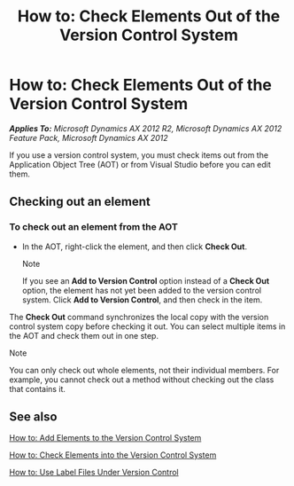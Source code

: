 ﻿---
title: 'How to: Check Elements Out of the Version Control System'
TOCTitle: 'How to: Check Elements Out of the Version Control System'
ms:assetid: e7c5ae96-66a4-4597-bc1b-2bc8c4dee0a4
ms:mtpsurl: https://msdn.microsoft.com/en-us/library/Aa881948(v=AX.60)
ms:contentKeyID: 35268226
ms.date: 11/07/2012
mtps_version: v=AX.60
---

# How to: Check Elements Out of the Version Control System 


_**Applies To:** Microsoft Dynamics AX 2012 R2, Microsoft Dynamics AX 2012 Feature Pack, Microsoft Dynamics AX 2012_

If you use a version control system, you must check items out from the Application Object Tree (AOT) or from Visual Studio before you can edit them.

## Checking out an element

### To check out an element from the AOT

  - In the AOT, right-click the element, and then click **Check Out**.
    

    > [!NOTE]
    > <P>If you see an <STRONG>Add to Version Control</STRONG> option instead of a <STRONG>Check Out</STRONG> option, the element has not yet been added to the version control system. Click <STRONG>Add to Version Control</STRONG>, and then check in the item.</P>



The **Check Out** command synchronizes the local copy with the version control system copy before checking it out. You can select multiple items in the AOT and check them out in one step.


> [!NOTE]
> <P>You can only check out whole elements, not their individual members. For example, you cannot check out a method without checking out the class that contains it.</P>



## See also

[How to: Add Elements to the Version Control System](how-to-add-elements-to-the-version-control-system.md)

[How to: Check Elements into the Version Control System](how-to-check-elements-into-the-version-control-system.md)

[How to: Use Label Files Under Version Control](how-to-use-label-files-under-version-control.md)


